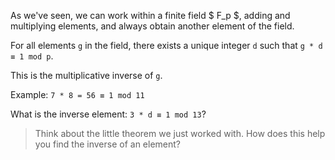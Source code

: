 As we've seen, we can work within a finite field $ F_p $, adding and multiplying elements, and always obtain another element of the field.

For all elements ```g``` in the field, there exists a unique integer ```d``` such that ```g * d ≡ 1 mod p```.

This is the multiplicative inverse of ```g```.

Example: ```7 * 8 = 56 ≡ 1 mod 11```

What is the inverse element: ```3 * d ≡ 1 mod 13```?

>Think about the little theorem we just worked with. How does this help you find the inverse of an element?